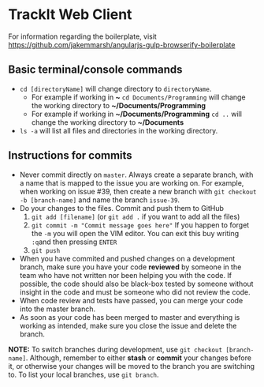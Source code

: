 # TrackIt Web Client

For information regarding the boilerplate, visit https://github.com/jakemmarsh/angularjs-gulp-browserify-boilerplate

## Basic terminal/console commands

* `cd [directoryName]` will change directory to `directoryName`. 
    * For example if working in **~** `cd Documents/Programming` will change the working directory to **~/Documents/Programming**
    * For example if working in **~/Documents/Programming** `cd ..` will change the working directory to **~/Documents**
* `ls -a` will list all files and directories in the working directory.

## Instructions for commits

* Never commit directly on `master`. Always create a separate branch, with a name that is mapped to the issue you are working on. For example, when working on issue #39, then create a new branch with `git checkout -b [branch-name]` and name the branch `issue-39`.
* Do your changes to the files. Commit and push them to GitHub
    1. `git add [filename]` (or `git add .` if you want to add all the files)
    2. `git commit -m "Commit message goes here"` If you happen to forget the `-m` you will open the VIM editor. You can exit this buy writing `:q`and then pressing `ENTER`
    3. `git push`
* When you have commited and pushed changes on a development branch, make sure you have your code **reviewed** by someone in the team who have not written nor been helping you with the code. If possible, the code should also be black-box tested by someone without insight in the code and must be someone who did not review the code.
* When code review and tests have passed, you can merge your code into the master branch.
* As soon as your code has been merged to master and everything is working as intended, make sure you close the issue and delete the branch.

**NOTE:** To switch branches during development, use `git checkout [branch-name]`. Although, remember to either **stash** or **commit** your changes before it, or otherwise your changes will be moved to the branch you are switching to. To list your local branches, use `git branch`.
